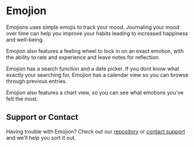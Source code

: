 # Emojion

Emojions uses simple emojis to track your mood. Journaling your mood over time can help you improve your habits leading to increased happiness and well-being.

Emojion also features a feeling wheel to lock in on an exact emotion, with the ability to rate and experience and leave notes for reflection.

Emojion has a search function and a date picker. If you dont know what exactly your searching for, Emojion has a calendar view so you can browse through previous entries.

Emojion also features a chart view, so you can see what emotions you've felt the most.

## Support or Contact

Having trouble with Emojion? Check out our [repository](https://github.com/Plus1XP/Emojion/) or [contact support](mailto:evlbrains@protonmail.ch) and we’ll help you sort it out.
